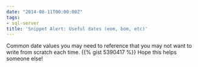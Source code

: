 ```yaml
---
date: "2014-08-11T00:00:00Z"
tags:
- sql-server
title: 'Snippet Alert: Useful dates (eom, bom, etc)'
---
```


Common date values you may need to reference that you may not want to write from scratch each time.
{{% gist 5390417 %}}
 Hope this helps someone else!
